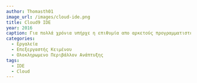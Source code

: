 ```yaml
---
author: Thomasth01
image_url: /images/cloud-ide.png
title: Cloud9 IDE
year: 2016 
caption: Για πολλά χρόνια υπήρχε η επιθυμία απο αρκετούς προγραμματιστές να μεταφερθεί ο προγραμματισμός απο τοπικό σε δικτυακό επίπεδο. Αυτο προέκυψε απο την ανάγκη πολλών εταιριών να μπορούν να έχουν πρόσβαση και επεξεργασία μέσω IDE στον κώδικα των εφαρμογών απο οποιοδήποτε γεωγραφικό σημείο. Το Cloud9 είναι μια από τις δημοφιλέστερες και πιο πετυχημένες εκδοχές cloud IDE
categories:
  - Εργαλεία
  - Επεξεργαστής Κειμένου
  - Ολοκληρωμενο Περιβάλλον Ανάπτυξης 
tags:
  - IDE
  - Cloud
---
```

